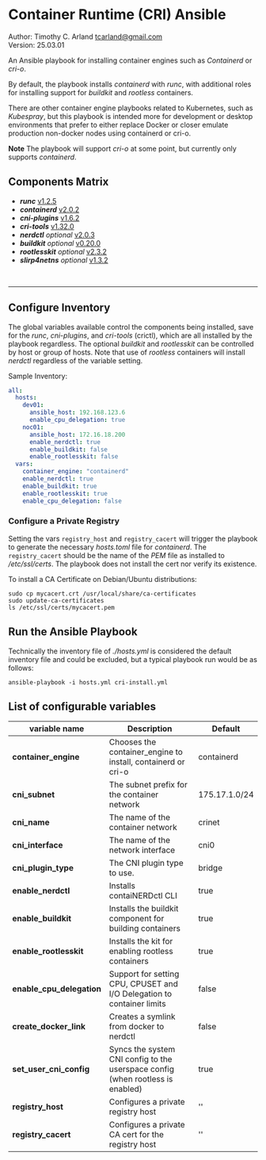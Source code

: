 Container Runtime (CRI) Ansible
================================

Author:  Timothy C. Arland <tcarland@gmail.com>  
Version: 25.03.01

An Ansible playbook for installing container engines such as *Containerd* 
or *cri-o*. 

By default, the playbook installs *containerd* with *runc*, with additional
roles for installing support for *buildkit* and *rootless* containers.

There are other container engine playbooks related to Kubernetes, such as 
*Kubespray*, but this playbook is intended more for development or desktop
environments that prefer to either replace Docker or closer emulate  
production non-docker nodes using containerd or cri-o. 

**Note** The playbook will support *cri-o* at some point, but currently 
only supports *containerd*.


## Components Matrix

- ***runc*** [v1.2.5](https://github.com/opencontainers/runc)
- ***containerd*** [v2.0.2](https://github.com/containerd/containerd)
- ***cni-plugins*** [v1.6.2](https://github.com/containernetworking/plugins)
- ***cri-tools*** [v1.32.0](https://github.com/kubernetes-sigs/cri-tools)
- ***nerdctl*** *optional* [v2.0.3](https://github.com/containerd/nerdctl)
- ***buildkit*** *optional* [v0.20.0](https://github.com/moby/buildkit)
- ***rootlesskit*** *optional* [v2.3.2](https://github.com/rootless-containers/rootlesskit)
- ***slirp4netns*** *optional* [v1.3.2](https://github.com/rootless-containers/slirp4netns)

<br>

---

## Configure Inventory

The global variables available control the components being installed, 
save for the *runc*, *cni-plugins*, and *cri-tools* (crictl), which are
all installed by the playbook regardless. The optional *buildkit* and 
*rootlesskit* can be controlled by host or group of hosts. Note that 
use of *rootless* containers will install *nerdctl* regardless of the 
variable setting.

Sample Inventory:
```yaml
all:
  hosts:
    dev01:
      ansible_host: 192.168.123.6
      enable_cpu_delegation: true
    noc01:
      ansible_host: 172.16.18.200
      enable_nerdctl: true
      enable_buildkit: false
      enable_rootlesskit: false
  vars:
    container_engine: "containerd"
    enable_nerdctl: true
    enable_buildkit: true
    enable_rootlesskit: true
    enable_cpu_delegation: false
```

### Configure a Private Registry

Setting the vars `registry_host` and `registry_cacert` will trigger the 
playbook to generate the necessary *hosts.toml* file for *containerd*.
The `registry_cacert` should be the name of the *PEM* file as installed 
to */etc/ssl/certs*. The playbook does not install the cert nor verify 
its existence.

To install a CA Certificate on Debian/Ubuntu distributions:
```
sudo cp mycacert.crt /usr/local/share/ca-certificates
sudo update-ca-certificates
ls /etc/ssl/certs/mycacert.pem
```

## Run the Ansible Playbook
Technically the inventory file of *./hosts.yml* is considered the default inventory file
and could be excluded, but a typical playbook run would be as follows:
```
ansible-playbook -i hosts.yml cri-install.yml
```

## List of configurable variables

|      variable name        |         Description               |    Default     |
| ------------------------- | --------------------------------- | -------------- |
| **container_engine**      | Chooses the container_engine to install, containerd or cri-o | containerd |
|   **cni_subnet**          | The subnet prefix for the container network | 175.17.1.0/24 |
|    **cni_name**           | The name of the container network | crinet  |
|  **cni_interface**        | The name of the network interface |  cni0   |
|  **cni_plugin_type**      | The CNI plugin type to use.       | bridge  |
|  **enable_nerdctl**       | Installs contaiNERDctl CLI        |  true   |
| **enable_buildkit**       | Installs the buildkit component for building containers  |  true   |
| **enable_rootlesskit**    | Installs the kit for enabling rootless containers  |  true  |
| **enable_cpu_delegation** | Support for setting CPU, CPUSET and I/O Delegation to container limits | false |
| **create_docker_link**    | Creates a symlink from docker to nerdctl  | false  |
| **set_user_cni_config**   | Syncs the system CNI config to the userspace config (when rootless is enabled) | true |
|   **registry_host**       | Configures a private registry host  |  ''   |
|  **registry_cacert**      | Configures a private CA cert for the registry host | ''  |
